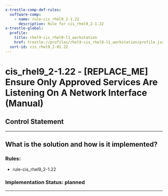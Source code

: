 ```yaml
---
x-trestle-comp-def-rules:
  software-comp:
    - name: rule-cis_rhel9_2-1.22
      description: Rule for cis_rhel9_2-1.22
x-trestle-global:
  profile:
    title: rhel9-cis_rhel9-l1_workstation
    href: trestle://profiles/rhel9-cis_rhel9-l1_workstation/profile.json
  sort-id: cis_rhel9_2-01.22
---
```


# cis_rhel9_2-1.22 - \[REPLACE_ME\] Ensure Only Approved Services Are Listening On A Network Interface (Manual)

## Control Statement

______________________________________________________________________

## What is the solution and how is it implemented?

<!-- For implementation status enter one of: implemented, partial, planned, alternative, not-applicable -->

<!-- Note that the list of rules under ### Rules: is read-only and changes will not be captured after assembly to JSON -->

<!-- Add control implementation description here for control: cis_rhel9_2-1.22 -->

### Rules:

  - rule-cis_rhel9_2-1.22

### Implementation Status: planned

______________________________________________________________________
